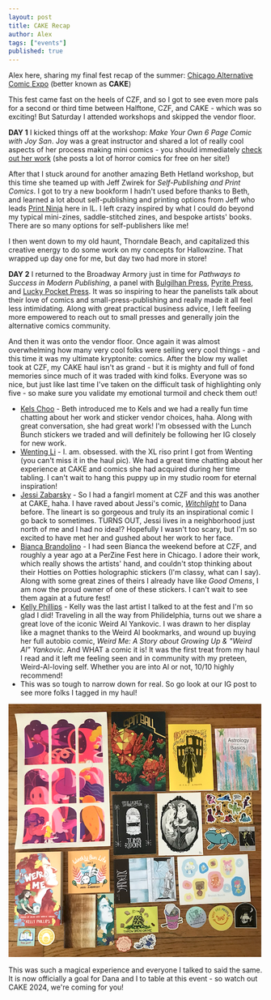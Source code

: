 ```yaml
---
layout: post
title: CAKE Recap
author: Alex
tags: ["events"]
published: true
---
```


Alex here, sharing my final fest recap of the summer: [Chicago Alternative Comic Expo](https://www.cakechicago.com/) (better known as **CAKE**)

This fest came fast on the heels of CZF, and so I got to see even more pals for a second or third time between Halftone, CZF, and CAKE - which was so exciting! But Saturday I attended workshops and skipped the vendor floor.

<!--more-->
**DAY 1**
I kicked things off at the workshop: *Make Your Own 6 Page Comic with Joy San*. Joy was a great instructor and shared a lot of really cool aspects of her process making mini comics - you should immediately [check out her work](https://www.joysan.ca/) (she posts a lot of horror comics for free on her site!) 

After that I stuck around for another amazing Beth Hetland workshop, but this time she teamed up with Jeff Zwirek for *Self-Publishing and Print Comics*. I got to try a new bookform I hadn't used before thanks to Beth, and learned a lot about self-publishing and printing options from Jeff who leads [Print Ninja](https://printninja.com/) here in IL. I left crazy inspired by what I could do beyond my typical mini-zines, saddle-stitched zines, and bespoke artists' books. There are so many options for self-publishers like me! 

I then went down to my old haunt, Thorndale Beach, and capitalized this creative energy to do some work on my concepts for Hallowzine. That wrapped up day one for me, but day two had more in store!

**DAY 2**
I returned to the Broadway Armory just in time for *Pathways to Success in Modern Publishing*, a panel with [Bulgilhan Press](https://bulgilhanpress.com/), [Pyrite Press](http://www.pyritepress.com/), and [Lucky Pocket Press](https://www.luckypocketpress.com/). It was so inspiring to hear the panelists talk about their love of comics and small-press-publishing and really made it all feel less intimidating. Along with great practical business advice, I left feeling more empowered to reach out to small presses and generally join the alternative comics community.

And then it was onto the vendor floor. Once again it was almost overwhelming how many very cool folks were selling very cool things - and this time it was my ultimate kryptonite: comics. After the blow my wallet took at CZF, my CAKE haul isn't as grand - but it is mighty and full of fond memories since much of it was traded with kind folks. Everyone was so nice, but just like last time I've taken on the difficult task of highlighting only five - so make sure you validate my emotional turmoil and check them out!

+ [Kels Choo](http://kelschoo.com/) - Beth introduced me to Kels and we had a really fun time chatting about her work and sticker vendor choices, haha. Along with great conversation, she had great work! I'm obsessed with the Lunch Bunch stickers we traded and will definitely be following her IG closely for new work.
+ [Wenting Li](https://www.wentingli.com/) - I. am. obsessed. with the XL riso print I got from Wenting (you can't miss it in the haul pic). We had a great time chatting about her experience at CAKE and comics she had acquired during her time tabling. I can't wait to hang this puppy up in my studio room for eternal inspiration!
+ [Jessi Zabarsky](https://cargocollective.com/hugbox/Main) - So I had a fangirl moment at CZF and this was another at CAKE, haha. I have raved about Jessi's comic, [*Witchlight*](https://www.penguinrandomhouse.com/books/609274/witchlight-by-jessi-zabarsky/) to Dana before. The lineart is so gorgeous and truly its an inspirational comic I go back to sometimes. TURNS OUT, Jessi lives in a neighborhood just north of me and I had no idea!? Hopefully I wasn't too scary, but I'm so excited to have met her and gushed about her work to her face. 
+ [Bianca Brandolino](http://biancabrandolino.com/) - I had seen Bianca the weekend before at CZF, and roughly a year ago at a PerZine Fest here in Chicago. I adore their work, which really shows the artists' hand, and couldn't stop thinking about their Hotties on Potties holographic stickers (I'm classy, what can I say). Along with some great zines of theirs I already have like *Good Omens*, I am now the proud owner of one of these stickers. I can't wait to see them again at a future fest!
+ [Kelly Phillips](http://www.kellyphillips.net/) - Kelly was the last artist I talked to at the fest and I'm so glad I did! Traveling in all the way from Philidelphia, turns out we share a great love of the iconic Weird Al Yankovic. I was drawn to her display like a magnet thanks to the Weird Al bookmarks, and wound up buying her full autobio comic, *Weird Me: A Story about Growing Up & "Weird Al" Yankovic*. And WHAT a comic it is! It was the first treat from my haul I read and it left me feeling seen and in community with my preteen, Weird-Al-loving self. Whether you are into Al or not, 10/10 highly recommend!
+ This was so tough to narrow down for real. So go look at our IG post to see more folks I tagged in my haul! 

![photograph of Alex's CAKE haul on a hardwood floor including mini zines, stickers, and prints](/assets/img/post/2023_06_16_aokcake.png)

This was such a magical experience and everyone I talked to said the same. It is now officially a goal for Dana and I to table at this event - so watch out CAKE 2024, we're coming for you!
